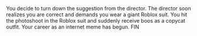 You decide to turn down the suggestion from the director. The director soon realizes you are correct and demands you wear a giant Roblox suit. You hit the photoshoot in the Roblox suit and suddenly receive boos as a copycat outfit. Your career as an internet meme has begun. FIN
